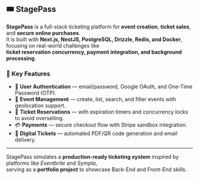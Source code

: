 ## 🎟️ StagePass

**StagePass** is a full-stack ticketing platform for **event creation**, **ticket sales**, and **secure online purchases**.  
It is built with **Next.js, NestJS, PostgreSQL, Drizzle, Redis, and Docker**, focusing on real-world challenges like  
**ticket reservation concurrency, payment integration, and background processing**.

### 🔑 Key Features

- 🔐 **User Authentication** — email/password, Google OAuth, and One-Time Password (OTP).
- 📅 **Event Management** — create, list, search, and filter events with geolocation support.
- 🎫 **Ticket Reservations** — with expiration timers and concurrency locks to avoid overselling.
- 💳 **Payments** — secure checkout flow with Stripe sandbox integration.
- 📄 **Digital Tickets** — automated PDF/QR code generation and email delivery.

---

StagePass simulates a **production-ready ticketing system** inspired by platforms like _Eventbrite_ and _Sympla_,  
serving as a **portfolio project** to showcase Back-End and Front-End skills.
